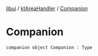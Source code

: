 [libui](../README.md) / [ktAreaHandler](README.md) / [Companion](-companion.md)

# Companion

`companion object Companion : Type`